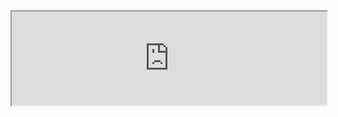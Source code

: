 
<script>
function myFunction() {
var frames = document.getElementsByTagName("iframe");
for (i = 0; i < frames.length; i++) {
      frames[i].style.height=frames[i].contentDocument.body.scrollHeight + 16 + 'px';
  }
}
window.addEventListener("load", myFunction);
window.addEventListener("resize", myFunction);
</script>

<style>
iframe {
 width:100%;
}
</style>

<iframe src="https://fergustaylor.github.io/Dev/Search/example.html">
</iframe>

<script>
document.getElementsByTagName("iframe")[0].contentWindow.addEventListener("input", myFunction);
document.getElementsByTagName("iframe”)[0].contentWindow.addEventListener("change", myFunction);
document.getElementsByTagName("iframe”)[0].contentWindow.addEventListener("submit", myFunction);
</script>